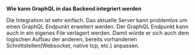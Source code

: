 **Wie kann GraphQL in das Backend integriert werden**

Die Integration ist sehr einfach. Das aktuelle Server kann problemlos um einen GraphQL Endpunkt erweitert werden.
Der GraphQL Endpunkt kann auch in ein eigenes File verlagert werden. Damit würde er sich auch dem logischen Aufbau der anderen, bereits vorhandenen Schnittstellen(Websocket, native tcp, etc.) anpassen.
